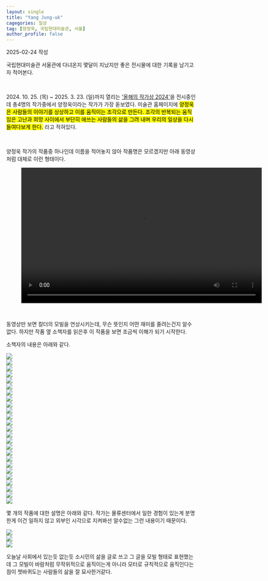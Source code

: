 ```yaml
---
layout: single
title: "Yang Jung-uk"
cagegories: 일상
tag: [양정욱, 국립현대미술관, 서울]
author_profile: false
---
```

<p>2025-02-24 작성</p>
<p>국립현대미술관 서울관에 다녀온지 몇달이 지났지만 좋은 전시물에 대한 기록을 남기고자 적어본다.</p> 
<br/>
<p>2024. 10. 25. (목) ~ 2025. 3. 23. (일)까지 열리는 <A href="https://www.mmca.go.kr/exhibitions/exhibitionsDetail.do?exhFlag=1&exhId=202403060001752">'올해의 작가상 2024'</A>을 전시중인데 총4명의 작가중에서 양정욱이라는 작가가 가장 돋보였다. 미술관 홈페이지에 <mark>양정욱은 사람들의 이야기를 상상하고 이를 움직이는 조각으로 만든다. 조각의 반복되는 움직임은 고난과 희망 사이에서 부단히 애쓰는 사람들의 삶을 그려 내며 우리의 일상을 다시 들여다보게 한다.</mark> 라고 적혀있다.</p>
<br/>
<p>양정욱 작가의 작품중 하나인데 이름을 적어놓지 않아 작품명은 모르겠지만 아래 동영상처럼 대체로 이런 형태이다.</p>
<figure>
    <video width="640" height="360" countrols>
        <source src="/assets\videos\2025-02-24-Yang Jung-uk/양정욱_작품.mp4" type="video/mp4">
        <figcaption>양정욱 작품 동영상</figcaption>
    </video> 
</figure>
<br/>
<p>동영상만 보면 칼더의 모빌을 연상시키는데, 무슨 뜻인지 어떤 재미를 줄려는건지 알수 없다. 하지만 작품 옆 소책자를 읽은후 이 작품을 보면 조금씩 이해가 되기 시작한다.</p>
<p>소책자의 내용은 아래와 같다.</p>
<img src="/assets/images\2025-02-24-Yang Jung-uk/20241116_01.jpg" align="center"></br>
<img src="/assets/images\2025-02-24-Yang Jung-uk/20241116_02.jpg" align="center"></br>
<img src="/assets/images\2025-02-24-Yang Jung-uk/20241116_03.jpg" align="center"></br>
<img src="/assets/images\2025-02-24-Yang Jung-uk/20241116_04.jpg" align="center"></br>
<img src="/assets/images\2025-02-24-Yang Jung-uk/20241116_05.jpg" align="center"></br>
<img src="/assets/images\2025-02-24-Yang Jung-uk/20241116_06.jpg" align="center"></br>
<img src="/assets/images\2025-02-24-Yang Jung-uk/20241116_07.jpg" align="center"></br>
<img src="/assets/images\2025-02-24-Yang Jung-uk/20241116_08.jpg" align="center"></br>
<img src="/assets/images\2025-02-24-Yang Jung-uk/20241116_09.jpg" align="center"></br>
<img src="/assets/images\2025-02-24-Yang Jung-uk/20241116_10.jpg" align="center"></br>
<img src="/assets/images\2025-02-24-Yang Jung-uk/20241116_11.jpg" align="center"></br>
<img src="/assets/images\2025-02-24-Yang Jung-uk/20241116_12.jpg" align="center"></br>
<img src="/assets/images\2025-02-24-Yang Jung-uk/20241116_13.jpg" align="center"></br>
<img src="/assets/images\2025-02-24-Yang Jung-uk/20241116_14.jpg" align="center"></br>
<img src="/assets/images\2025-02-24-Yang Jung-uk/20241116_15.jpg" align="center"></br>
<img src="/assets/images\2025-02-24-Yang Jung-uk/20241116_16.jpg" align="center"></br>
<img src="/assets/images\2025-02-24-Yang Jung-uk/20241116_17.jpg" align="center"></br>
<img src="/assets/images\2025-02-24-Yang Jung-uk/20241116_18.jpg" align="center"></br>
<img src="/assets/images\2025-02-24-Yang Jung-uk/20241116_19.jpg" align="center"></br>
<img src="/assets/images\2025-02-24-Yang Jung-uk/20241116_20.jpg" align="center"></br>
<img src="/assets/images\2025-02-24-Yang Jung-uk/20241116_21.jpg" align="center"></br>
<img src="/assets/images\2025-02-24-Yang Jung-uk/20241116_22.jpg" align="center"></br>
<img src="/assets/images\2025-02-24-Yang Jung-uk/20241116_23.jpg" align="center"></br>
<img src="/assets/images\2025-02-24-Yang Jung-uk/20241116_24.jpg" align="center"></br>
<img src="/assets/images\2025-02-24-Yang Jung-uk/20241116_25.jpg" align="center"></br>

<p>몇 개의 작품에 대한 설명은 아래와 같다. 작가는 물류센터에서 일한 경험이 있는게 분명한게 이건 일하지 않고 외부인 시각으로 지켜봐선 알수없는 그런 내용이기 때문이다.</p>
<img src="/assets/images\2025-02-24-Yang Jung-uk/해설 가민히 있는 사람을 본 적이 있다.jpg" align="center"></br>
<img src="/assets/images\2025-02-24-Yang Jung-uk/작품 가만히 있는 사람을 본 적이 있다.jpg" align="center"></br>
<img src="/assets/images\2025-02-24-Yang Jung-uk/해설 저녁이 되어어야 알게된 세명의 동료들.jpg" align="center"></br>

<p>오늘날 사회에서 있는듯 없는듯 소시민의 삶을 글로 쓰고 그 글을 모빌 형태로 표현했는데 그 모빌이 바람처럼 무작위적으로 움직이는게 아니라 모터로 규칙적으로 움직인다는 점이 쳇바퀴도는 사람들의 삶을 잘 묘사한거같다.</p>

